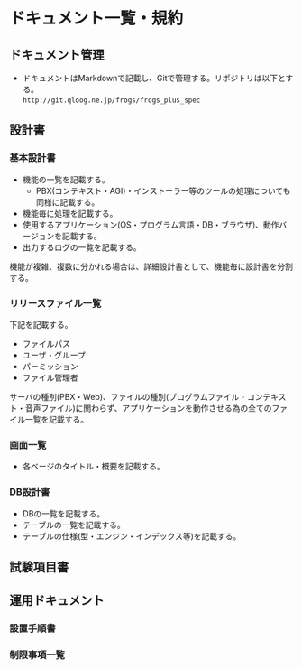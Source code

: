 ドキュメント一覧・規約
=======================

ドキュメント管理
-----------------------
* ドキュメントはMarkdownで記載し、Gitで管理する。リポジトリは以下とする。<br>
   `http://git.qloog.ne.jp/frogs/frogs_plus_spec`

設計書
-----------------------

### 基本設計書
* 機能の一覧を記載する。
    * PBX(コンテキスト・AGI)・インストーラー等のツールの処理についても同様に記載する。
* 機能毎に処理を記載する。
* 使用するアプリケーション(OS・プログラム言語・DB・ブラウザ)、動作バージョンを記載する。
* 出力するログの一覧を記載する。

機能が複雑、複数に分かれる場合は、詳細設計書として、機能毎に設計書を分割する。 

### リリースファイル一覧
下記を記載する。

* ファイルパス
* ユーザ・グループ
* パーミッション
* ファイル管理者

サーバの種別(PBX・Web)、ファイルの種別(プログラムファイル・コンテキスト・音声ファイル)に関わらず、アプリケーションを動作させる為の全てのファイル一覧を記載する。

### 画面一覧
* 各ベージのタイトル・概要を記載する。

### DB設計書
* DBの一覧を記載する。
* テーブルの一覧を記載する。
* テーブルの仕様(型・エンジン・インデックス等)を記載する。

試験項目書
-----------------------

運用ドキュメント
-----------------------
### 設置手順書
### 制限事項一覧


